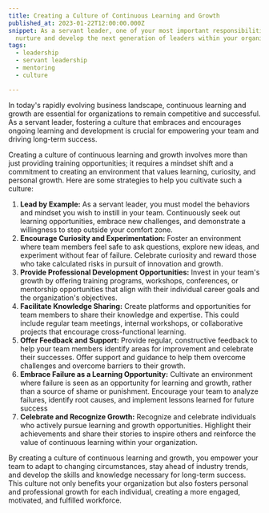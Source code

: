 ```yaml
---
title: Creating a Culture of Continuous Learning and Growth
published_at: 2023-01-22T12:00:00.000Z
snippet: As a servant leader, one of your most important responsibilities is to
  nurture and develop the next generation of leaders within your organization.
tags:
  - leadership
  - servant leadership
  - mentoring
  - culture

---
```

In today's rapidly evolving business landscape, continuous learning and growth are essential for organizations to remain competitive and successful. As a servant leader, fostering a culture that embraces and encourages ongoing learning and development is crucial for empowering your team and driving long-term success.

Creating a culture of continuous learning and growth involves more than just providing training opportunities; it requires a mindset shift and a commitment to creating an environment that values learning, curiosity, and personal growth. Here are some strategies to help you cultivate such a culture:

  1. **Lead by Example:** As a servant leader, you must model the behaviors and mindset you wish to instill in your team. Continuously seek out learning opportunities, embrace new challenges, and demonstrate a willingness to step outside your comfort zone.
  2. **Encourage Curiosity and Experimentation:** Foster an environment where team members feel safe to ask questions, explore new ideas, and experiment without fear of failure. Celebrate curiosity and reward those who take calculated risks in pursuit of innovation and growth.
  3. **Provide Professional Development Opportunities:** Invest in your team's growth by offering training programs, workshops, conferences, or mentorship opportunities that align with their individual career goals and the organization's objectives.
  4. **Facilitate Knowledge Sharing:** Create platforms and opportunities for team members to share their knowledge and expertise. This could include regular team meetings, internal workshops, or collaborative projects that encourage cross-functional learning.
  5. **Offer Feedback and Support:** Provide regular, constructive feedback to help your team members identify areas for improvement and celebrate their successes. Offer support and guidance to help them overcome challenges and overcome barriers to their growth.
  6. **Embrace Failure as a Learning Opportunity:** Cultivate an environment where failure is seen as an opportunity for learning and growth, rather than a source of shame or punishment. Encourage your team to analyze failures, identify root causes, and implement lessons learned for future success
  7. **Celebrate and Recognize Growth:** Recognize and celebrate individuals who actively pursue learning and growth opportunities. Highlight their achievements and share their stories to inspire others and reinforce the value of continuous learning within your organization.

By creating a culture of continuous learning and growth, you empower your team to adapt to changing circumstances, stay ahead of industry trends, and develop the skills and knowledge necessary for long-term success. This culture not only benefits your organization but also fosters personal and professional growth for each individual, creating a more engaged, motivated, and fulfilled workforce.